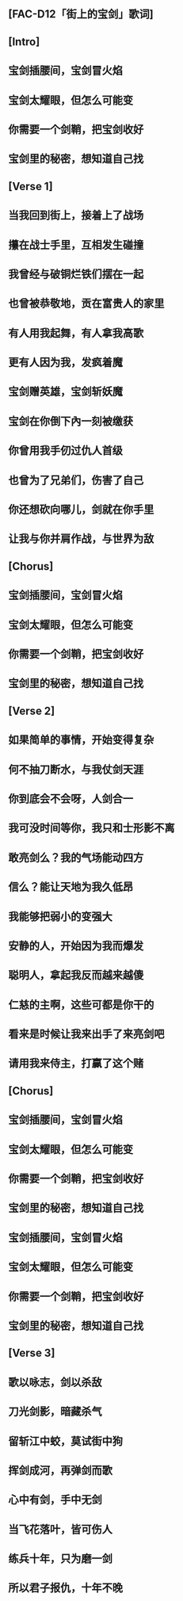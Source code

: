 ## [FAC-D12「街上的宝剑」歌词]
 
## [Intro]
## 宝剑插腰间，宝剑冒火焰
## 宝剑太耀眼，但怎么可能变
## 你需要一个剑鞘，把宝剑收好
## 宝剑里的秘密，想知道自己找

## [Verse 1]
## 当我回到街上，接着上了战场
## 攥在战士手里，互相发生碰撞
## 我曾经与破铜烂铁们摆在一起
## 也曾被恭敬地，贡在富贵人的家里
## 有人用我起舞，有人拿我高歌
## 更有人因为我，发疯着魔
## 宝剑赠英雄，宝剑斩妖魔
## 宝剑在你倒下內一刻被缴获
## 你曾用我手仞过仇人首级
## 也曾为了兄弟们，伤害了自己
## 你还想砍向哪儿，剑就在你手里
## 让我与你并肩作战，与世界为敌

## [Chorus]
## 宝剑插腰间，宝剑冒火焰
## 宝剑太耀眼，但怎么可能变
## 你需要一个剑鞘，把宝剑收好
## 宝剑里的秘密，想知道自己找


## [Verse 2]
## 如果简单的事情，开始变得复杂
## 何不抽刀断水，与我仗剑天涯
## 你到底会不会呀，人剑合一
## 我可没时间等你，我只和士形影不离
## 敢亮剑么？我的气场能动四方
## 信么？能让天地为我久低昂
## 我能够把弱小的变强大
## 安静的人，开始因为我而爆发
## 聪明人，拿起我反而越来越傻
## 仁慈的主啊，这些可都是你干的
## 看来是时候让我来出手了来亮剑吧
## 请用我来侍主，打赢了这个赌


## [Chorus]
## 宝剑插腰间，宝剑冒火焰
## 宝剑太耀眼，但怎么可能变
## 你需要一个剑鞘，把宝剑收好
## 宝剑里的秘密，想知道自己找
## 宝剑插腰间，宝剑冒火焰
## 宝剑太耀眼，但怎么可能变
## 你需要一个剑鞘，把宝剑收好
## 宝剑里的秘密，想知道自己找


## [Verse 3]
## 歌以咏志，剑以杀敌
## 刀光剑影，暗藏杀气
## 留斩江中蛟，莫试街中狗
## 挥剑成河，再弹剑而歌
## 心中有剑，手中无剑
## 当飞花落叶，皆可伤人
## 练兵十年，只为磨一剑
## 所以君子报仇，十年不晚
